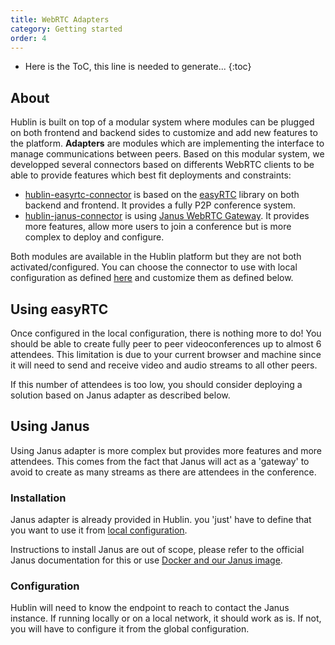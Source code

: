 ```yaml
---
title: WebRTC Adapters
category: Getting started
order: 4
---
```


* Here is the ToC, this line is needed to generate...
{:toc}

## About

Hublin is built on top of a modular system where modules can be plugged on both frontend and backend sides to customize and add new features to the platform. **Adapters** are modules which are implementing the interface to manage communications between peers. Based on this modular system, we developped several connectors based on differents WebRTC clients to be able to provide features which best fit deployments and constraints:

- [hublin-easyrtc-connector](https://github.com/linagora/hublin-easyrtc-connector) is based on the [easyRTC](https://easyrtc.com/products/easyrtc/) library on both backend and frontend. It provides a fully P2P conference system.
- [hublin-janus-connector](https://github.com/linagora/hublin-janus-connector) is using [Janus WebRTC Gateway](https://janus.conf.meetecho.com/). It provides more features, allow more users to join a conference but is more complex to deploy and configure.

Both modules are available in the Hublin platform but they are not both activated/configured. You can choose the connector to use with local configuration as defined [here](/getting-started/configuration) and customize them as defined below.

## Using easyRTC

Once configured in the local configuration, there is nothing more to do! You should be able to create fully peer to peer videoconferences up to almost 6 attendees. This limitation is due to your current browser and machine since it will need to send and receive video and audio streams to all other peers.

If this number of attendees is too low, you should consider deploying a solution based on Janus adapter as described below.

## Using Janus

Using Janus adapter is more complex but provides more features and more attendees. This comes from the fact that Janus will act as a 'gateway' to avoid to create as many streams as there are attendees in the conference.

### Installation

Janus adapter is already provided in Hublin. you 'just' have to define that you want to use it from [local configuration](/getting-started/configuration).

Instructions to install Janus are out of scope, please refer to the official Janus documentation for this or use [Docker and our Janus image](/getting-started/docker).

### Configuration

Hublin will need to know the endpoint to reach to contact the Janus instance. If running locally or on a local network, it should work as is. If not, you will have to configure it from the global configuration.